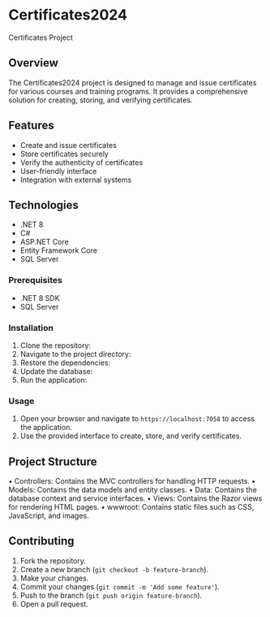 # Certificates2024

Certificates Project

## Overview

The Certificates2024 project is designed to manage and issue certificates for various courses and training programs. It provides a comprehensive solution for creating, storing, and verifying certificates.

## Features

- Create and issue certificates
- Store certificates securely
- Verify the authenticity of certificates
- User-friendly interface
- Integration with external systems

## Technologies

- .NET 8
- C#
- ASP.NET Core
- Entity Framework Core
- SQL Server


### Prerequisites

- .NET 8 SDK
- SQL Server

### Installation

1. Clone the repository:
2. Navigate to the project directory:
3. Restore the dependencies:
4. Update the database:
5. Run the application:

### Usage

1. Open your browser and navigate to `https://localhost:7058` to access the application.
2. Use the provided interface to create, store, and verify certificates.

## Project Structure
•	Controllers: Contains the MVC controllers for handling HTTP requests.
•	Models: Contains the data models and entity classes.
•	Data: Contains the database context and service interfaces.
•	Views: Contains the Razor views for rendering HTML pages.
•	wwwroot: Contains static files such as CSS, JavaScript, and images.

## Contributing

1. Fork the repository.
2. Create a new branch (`git checkout -b feature-branch`).
3. Make your changes.
4. Commit your changes (`git commit -m 'Add some feature'`).
5. Push to the branch (`git push origin feature-branch`).
6. Open a pull request.

